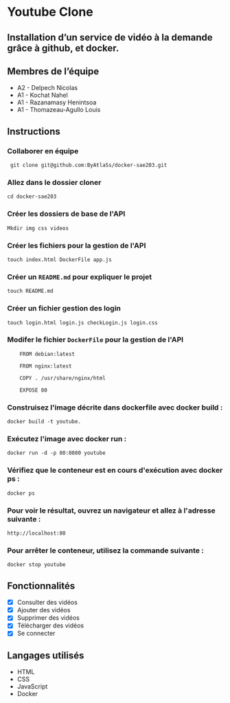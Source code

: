 # Youtube Clone
## Installation d’un service de vidéo à la demande grâce à github, et docker.

## Membres de l’équipe
* A2 - Delpech Nicolas
* A1 - Kochat Nahel
* A1 - Razanamasy Henintsoa
* A1 - Thomazeau-Agullo Louis

## Instructions
### Collaborer en équipe
  ``` git clone git@github.com:ByAtlaSs/docker-sae203.git```
### Allez dans le dossier cloner
```cd docker-sae203```
### Créer les dossiers de base de l'API
  ```Mkdir img css videos```
### Créer les fichiers pour la gestion de l'API
  ```touch index.html DockerFile app.js```
### Créer un ```README.md``` pour expliquer le projet
  ```touch README.md```
### Créer un fichier gestion des login
  ```touch login.html login.js checkLogin.js login.css```
### Modifer le fichier ```DockerFile``` pour la gestion de l'API
```
  	FROM debian:latest

  	FROM nginx:latest
	
	COPY . /usr/share/nginx/html
	
	EXPOSE 80
```

### Construisez l'image décrite dans dockerfile avec docker build :
  ```docker build -t youtube.```

### Exécutez l'image avec docker run :
  ```docker run -d -p 80:8080 youtube```

### Vérifiez que le conteneur est en cours d'exécution avec docker ps :
  ```docker ps```

### Pour voir le résultat, ouvrez un navigateur et allez à l'adresse suivante :
  ```http://localhost:80```

### Pour arrêter le conteneur, utilisez la commande suivante :
  ```docker stop youtube```


## Fonctionnalités
- [x] Consulter des vidéos
- [x] Ajouter des vidéos
- [x] Supprimer des vidéos
- [x] Télécharger des vidéos
- [x] Se connecter

## Langages utilisés
- HTML
- CSS
- JavaScript
- Docker
